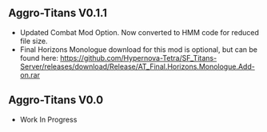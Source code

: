 ## Aggro-Titans V0.1.1 
- Updated Combat Mod Option. Now converted to HMM code for reduced file size.
- Final Horizons Monologue download for this mod is optional, but can be found here: https://github.com/Hypernova-Tetra/SF_Titans-Server/releases/download/Release/AT_Final.Horizons.Monologue.Add-on.rar
## Aggro-Titans V0.0 
-  Work In Progress
